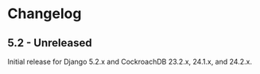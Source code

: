 # Changelog

## 5.2 - Unreleased

Initial release for Django 5.2.x and CockroachDB 23.2.x, 24.1.x, and 24.2.x.
